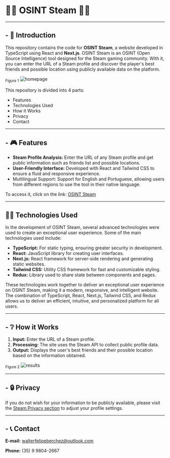# 🕵️‍♂️ OSINT Steam 🕵️‍♀️

---

## - :wave: Introduction

This repository contains the code for **OSINT Steam**, a website developed in TypeScript using React and **Next.js**. 
OSINT Steam is an OSINT (Open Source Intelligence) tool designed for the Steam gaming community. 
With it, you can enter the URL of a Steam profile and discover the player's best friends and possible location using publicly available data on the platform.

<sub>Figure 1</sub> 
![homepage](https://i.imgur.com/MbyoAeM.png)

This repository is divided into 4 parts:

- Features
- Technologies Used
- How it Works
- Privacy
- Contact

---

## - :video_game: Features

- **Steam Profile Analysis:** Enter the URL of any Steam profile and get public information such as friends list and possible locations.
- **User-Friendly Interface:** Developed with React and Tailwind CSS to ensure a fluid and responsive experience.
- Multilingual Support: Support for English and Portuguese, allowing users from different regions to use the tool in their native language.

To access it, click on the link: [OSINT Steam](https://osint-steam.vercel.app/)

---

## 👩‍💻 Technologies Used

In the development of OSINT Steam, several advanced technologies were used to create an exceptional user experience. Some of the main technologies used include:

- **TypeScript:** For static typing, ensuring greater security in development.
- **React:** JavaScript library for creating user interfaces.
- **Next.js:** React framework for server-side rendering and generating static websites.
- **Tailwind CSS:** Utility CSS framework for fast and customizable styling.
- **Redux:** Library used to share state between components and pages.

These technologies work together to deliver an exceptional user experience on OSINT Steam, making it a modern, responsive, and intelligent website. The combination of TypeScript, React, Next.js, Tailwind CSS, and Redux allows us to deliver an efficient, intuitive, and personalized platform for all users.

---

## - :grey_question: How it Works

1. **Input:** Enter the URL of a Steam profile.
2. **Processing:** The site uses the Steam API to collect public profile data.
3. **Output:** Displays the user's best friends and their possible location based on the information obtained.

<sub>Figure 2</sub>
![results](https://i.imgur.com/I6mJrAH.png)

---
## - :lock: Privacy

If you do not wish for your information to be publicly available, please visit the [Steam Privacy section](
https://steamcommunity.com/my/edit/settings) to adjust your profile settings.

---

## - :telephone_receiver: Contact

**E-mail:** walterfelipeberchez@outlook.com

**Phone:** (35) 9 9804-2667
